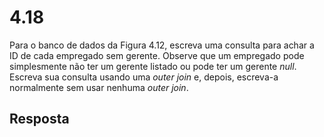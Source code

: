 # 4.18

Para o banco de dados da Figura 4.12, escreva uma consulta para achar a ID de cada empregado sem gerente. Observe que um empregado pode simplesmente não ter um gerente listado ou pode ter um gerente $null$. Escreva sua consulta usando uma *outer join* e, depois, escreva-a normalmente sem usar nenhuma *outer join*.

## Resposta
